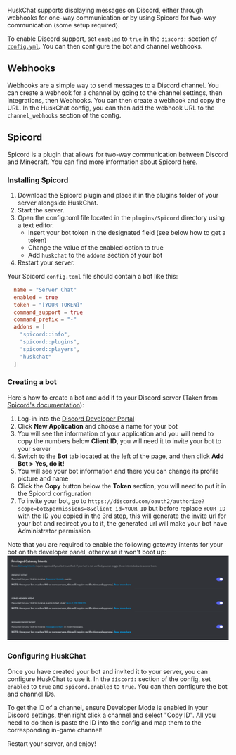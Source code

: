 HuskChat supports displaying messages on Discord, either through webhooks for one-way communication or by using Spicord for two-way communication (some setup required).

To enable Discord support, set `enabled` to `true` in the `discord:` section of [`config.yml`](config-files). You can then configure the bot and channel webhooks.

## Webhooks
Webhooks are a simple way to send messages to a Discord channel. You can create a webhook for a channel by going to the channel settings, then Integrations, then Webhooks. You can then create a webhook and copy the URL. In the HuskChat config, you can then add the webhook URL to the `channel_webhooks` section of the config.

## Spicord
Spicord is a plugin that allows for two-way communication between Discord and Minecraft. You can find more information about Spicord [here](https://www.spigotmc.org/resources/spicord.64918/).

### Installing Spicord
1. Download the Spicord plugin and place it in the plugins folder of your server alongside HuskChat.
2. Start the server.
3. Open the config.toml file located in the `plugins/Spicord` directory using a text editor.
   * Insert your bot token in the designated field (see below how to get a token)
   * Change the value of the enabled option to true
   * Add `huskchat` to the `addons` section of your bot
4. Restart your server.

Your Spicord `config.toml` file should contain a bot like this:
```toml
  name = "Server Chat"
  enabled = true
  token = "[YOUR TOKEN]"
  command_support = true
  command_prefix = "-"
  addons = [
    "spicord::info",
    "spicord::plugins",
    "spicord::players",
    "huskchat"
  ]
```

### Creating a bot
Here's how to create a bot and add it to your Discord server (Taken from [Spicord's documentation](https://github.com/Spicord/Spicord/blob/v5/tutorial/CREATE-A-BOT.md)):

1. Log-in into the [Discord Developer Portal](https://discord.com/developers/applications)
2. Click **New Application** and choose a name for your bot
3. You will see the information of your application and you will need to copy the numbers below **Client ID**, you will need it to invite your bot to your server
4. Switch to the **Bot** tab located at the left of the page, and then click **Add Bot > Yes, do it!**
5. You will see your bot information and there you can change its profile picture and name
6. Click the **Copy** button below the **Token** section, you will need to put it in the Spicord configuration
7. To invite your bot, go to `https://discord.com/oauth2/authorize?scope=bot&permissions=8&client_id=YOUR_ID` but before replace `YOUR_ID` with the ID you copied in the 3rd step, this will generate the invite url for your bot and redirect you to it, the generated url will make your bot have Administrator permission

Note that you are required to enable the following gateway intents for your bot on the developer panel, otherwise it won't boot up:
![Gateway intents](https://raw.githubusercontent.com/WiIIiam278/HuskChat/master/images/spicord-bot-intents.png)

### Configuring HuskChat
Once you have created your bot and invited it to your server, you can configure HuskChat to use it. In the `discord:` section of the config, set `enabled` to `true` and `spicord.enabled` to `true`. You can then configure the bot and channel IDs. 

To get the ID of a channel, ensure Developer Mode is enabled in your Discord settings, then right click a channel and select "Copy ID". All you need to do then is paste the ID into the config and map them to the corresponding in-game channel!

Restart your server, and enjoy!
